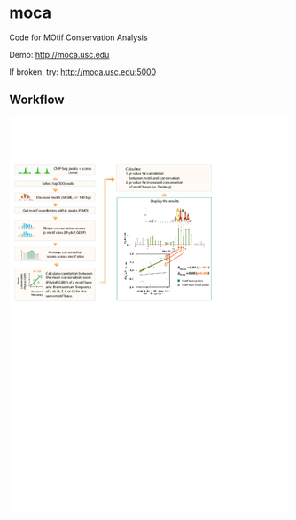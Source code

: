 # moca

Code for MOtif Conservation Analysis

Demo: http://moca.usc.edu

If broken, try: http://moca.usc.edu:5000

## Workflow

![workflow](abstract/workflow.png)
